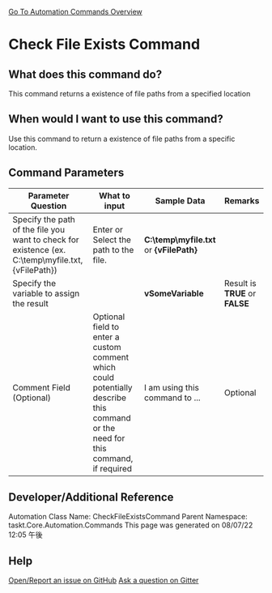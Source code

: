 <!--TITLE: Check File Exists Command -->
<!-- SUBTITLE: a command in the File Operation Commands group. -->
[Go To Automation Commands Overview](/automation-commands.md)


# Check File Exists Command


## What does this command do?
This command returns a existence of file paths from a specified location


## When would I want to use this command?
Use this command to return a existence of file paths from a specific location.


## Command Parameters
| Parameter Question   	| What to input  	|  Sample Data 	| Remarks  	|
| ---                    | ---               | ---           | ---       |
|Specify the path of the file you want to check for existence (ex. C:\temp\myfile.txt, {vFilePath})|Enter or Select the path to the file.|**C:\temp\myfile.txt** or **{vFilePath}**||
|Specify the variable to assign the result||**vSomeVariable**|Result is **TRUE** or **FALSE**|
|Comment Field (Optional)|Optional field to enter a custom comment which could potentially describe this command or the need for this command, if required|I am using this command to ...|Optional|








## Developer/Additional Reference
Automation Class Name: CheckFileExistsCommand
Parent Namespace: taskt.Core.Automation.Commands
This page was generated on 08/07/22 12:05 午後


## Help
[Open/Report an issue on GitHub](https://github.com/saucepleez/taskt/issues/new)
[Ask a question on Gitter](https://gitter.im/taskt-rpa/Lobby)

